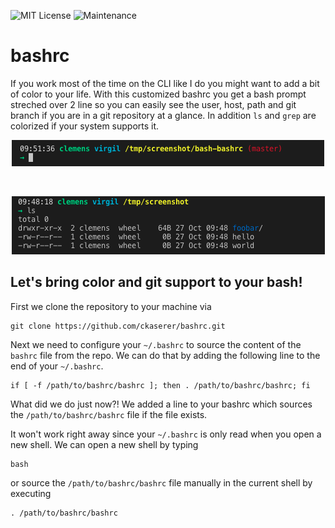 ![MIT License](https://img.shields.io/badge/license-MIT-brightgreen.svg?style=flat-square)
![Maintenance](https://img.shields.io/maintenance/yes/2020?style=flat-square)
# bashrc

If you work most of the time on the CLI like I do you might want to add a bit of color to your life. With this customized bashrc you get a bash prompt streched over 2 line so you can easily see the user, host, path and git branch if you are in a git repository at a glance. In addition `ls` and `grep` are colorized if your system supports it.

<p align="center">
<img alt="git" src="./.images/git.png">
</p>

<br>

<p align="center">
<img alt="nogit" src="./.images/no-git.png">
</p>


## Let's bring color and git support to your bash!

First we clone the repository to your machine via

```
git clone https://github.com/ckaserer/bashrc.git
```

Next we need to configure your `~/.bashrc` to source the content of the `bashrc` file from the repo. We can do that by adding the following line to the end of your `~/.bashrc`.

```
if [ -f /path/to/bashrc/bashrc ]; then . /path/to/bashrc/bashrc; fi
```

What did we do just now?! We added a line to your bashrc which sources the `/path/to/bashrc/bashrc` file if the file exists.

It won't work right away since your `~/.bashrc` is only read when you open a new shell. We can open a new shell by typing 

```
bash
``` 

or source the `/path/to/bashrc/bashrc` file manually in the current shell by executing

```
. /path/to/bashrc/bashrc
```
